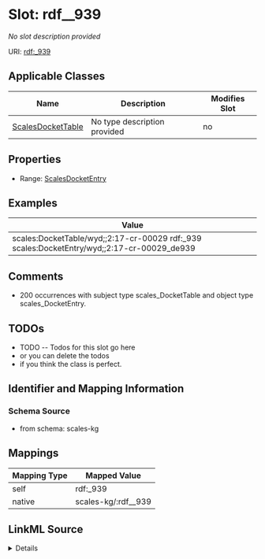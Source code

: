 

# Slot: rdf__939


_No slot description provided_





URI: [rdf:_939](http://www.w3.org/1999/02/22-rdf-syntax-ns#_939)



<!-- no inheritance hierarchy -->





## Applicable Classes

| Name | Description | Modifies Slot |
| --- | --- | --- |
| [ScalesDocketTable](../classes/ScalesDocketTable.md) | No type description provided |  no  |







## Properties

* Range: [ScalesDocketEntry](../classes/ScalesDocketEntry.md)






## Examples

| Value |
| --- |
| scales:DocketTable/wyd;;2:17-cr-00029 rdf:_939 scales:DocketEntry/wyd;;2:17-cr-00029_de939 |

## Comments

* 200 occurrences with subject type scales_DocketTable and object type scales_DocketEntry.

## TODOs

* TODO -- Todos for this slot go here
* or you can delete the todos
* if you think the class is perfect.

## Identifier and Mapping Information







### Schema Source


* from schema: scales-kg




## Mappings

| Mapping Type | Mapped Value |
| ---  | ---  |
| self | rdf:_939 |
| native | scales-kg/:rdf__939 |




## LinkML Source

<details>
```yaml
name: rdf__939
description: No slot description provided
todos:
- TODO -- Todos for this slot go here
- or you can delete the todos
- if you think the class is perfect.
comments:
- 200 occurrences with subject type scales_DocketTable and object type scales_DocketEntry.
examples:
- value: scales:DocketTable/wyd;;2:17-cr-00029 rdf:_939 scales:DocketEntry/wyd;;2:17-cr-00029_de939
from_schema: scales-kg
rank: 1000
slot_uri: rdf:_939
alias: rdf__939
domain_of:
- scales_DocketTable
range: scales_DocketEntry

```
</details>